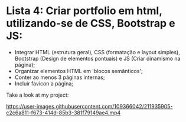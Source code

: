 # Lista 4: Criar portfolio em html, utilizando-se de CSS, Bootstrap e JS:
<ul>
    <li>Integrar HTML (estrutura geral), CSS (formatação e layout simples), Bootstrap (Design de elementos pontuais) e JS (Criar dinamismo na página);</li>
    <li>Organizar elementos HTML em 'blocos semânticos';</li>
    <li>Conter ao menos 3 páginas internas;</li>
    <li>Incluir favicon a página;</li>
</ul>

<p> Take a look at my project: </p>


https://user-images.githubusercontent.com/109366042/211935905-c2c6a811-f673-414d-85b3-381f79149ae4.mp4



